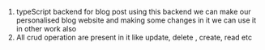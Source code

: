 1. typeScript backend for blog post using this backend we can make our personalised blog website and making some changes in it we can use it in other work also
2. All crud operation are present in it like  update, delete , create, read etc
